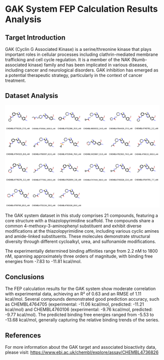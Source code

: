 # GAK System FEP Calculation Results Analysis

## Target Introduction

GAK (Cyclin G Associated Kinase) is a serine/threonine kinase that plays important roles in cellular processes including clathrin-mediated membrane trafficking and cell cycle regulation. It is a member of the NAK (Numb-associated kinase) family and has been implicated in various diseases, including cancer and neurological disorders. GAK inhibition has emerged as a potential therapeutic strategy, particularly in the context of cancer treatment.

## Dataset Analysis

![Molecular structures of representative compounds](mol_grid.png)

The GAK system dataset in this study comprises 21 compounds, featuring a core structure with a thiazolopyrimidine scaffold. The compounds share a common 4-methoxy-3-aminophenyl substituent and exhibit diverse modifications at the thiazolopyrimidine core, including various cyclic amines and amide-linked substituents. These molecules demonstrate structural diversity through different cycloalkyl, urea, and sulfonamide modifications.

The experimentally determined binding affinities range from 2.2 nM to 1800 nM, spanning approximately three orders of magnitude, with binding free energies from -7.83 to -11.81 kcal/mol.

## Conclusions

The FEP calculation results for the GAK system show moderate correlation with experimental data, achieving an R² of 0.63 and an RMSE of 1.11 kcal/mol. Several compounds demonstrated good prediction accuracy, such as CHEMBL4764705 (experimental: -11.06 kcal/mol, predicted: -11.21 kcal/mol) and CHEMBL4760106 (experimental: -9.76 kcal/mol, predicted: -9.77 kcal/mol). The predicted binding free energies ranged from -5.53 to -13.68 kcal/mol, generally capturing the relative binding trends of the series.

## References

For more information about the GAK target and associated bioactivity data, please visit:
https://www.ebi.ac.uk/chembl/explore/assay/CHEMBL4736826 